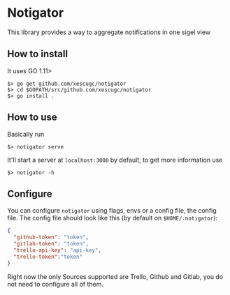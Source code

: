 # Notigator

This library provides a way to aggregate notifications in one sigel view

## How to install

It uses GO 1.11>

```
$> go get github.com/xescugc/notigator
$> cd $GOPATH/src/github.com/xescugc/notigator
$> go install .
```

## How to use

Basically run 

```
$> notigator serve
```

It'll start a server at `localhost:3000` by default, to get more information use

```
$> notigator -h
```

## Configure

You can configure `notigator` using flags, envs or a config file, the config file. The config file should look like this (by default on `$HOME/.notigator`):

```json
{
  "github-token": "token",
  "gitlab-token": "token",
  "trello-api-key": "api-key",
  "trello-token":"token"
}
```

Right now the only Sources supported are Trello, Github and Gitlab, you do not need to configure all of them.
